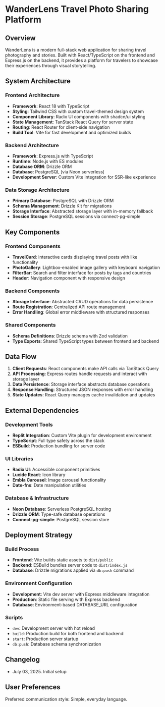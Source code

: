 # WanderLens Travel Photo Sharing Platform

## Overview

WanderLens is a modern full-stack web application for sharing travel photography and stories. Built with React/TypeScript on the frontend and Express.js on the backend, it provides a platform for travelers to showcase their experiences through visual storytelling.

## System Architecture

### Frontend Architecture
- **Framework**: React 18 with TypeScript
- **Styling**: Tailwind CSS with custom travel-themed design system
- **Component Library**: Radix UI components with shadcn/ui styling
- **State Management**: TanStack React Query for server state
- **Routing**: React Router for client-side navigation
- **Build Tool**: Vite for fast development and optimized builds

### Backend Architecture
- **Framework**: Express.js with TypeScript
- **Runtime**: Node.js with ES modules
- **Database ORM**: Drizzle ORM
- **Database**: PostgreSQL (via Neon serverless)
- **Development Server**: Custom Vite integration for SSR-like experience

### Data Storage Architecture
- **Primary Database**: PostgreSQL with Drizzle ORM
- **Schema Management**: Drizzle Kit for migrations
- **Storage Interface**: Abstracted storage layer with in-memory fallback
- **Session Storage**: PostgreSQL sessions via connect-pg-simple

## Key Components

### Frontend Components
- **TravelCard**: Interactive cards displaying travel posts with like functionality
- **PhotoGallery**: Lightbox-enabled image gallery with keyboard navigation
- **FilterBar**: Search and filter interface for posts by tags and countries
- **Header**: Navigation component with responsive design

### Backend Components
- **Storage Interface**: Abstracted CRUD operations for data persistence
- **Route Registration**: Centralized API route management
- **Error Handling**: Global error middleware with structured responses

### Shared Components
- **Schema Definitions**: Drizzle schema with Zod validation
- **Type Exports**: Shared TypeScript types between frontend and backend

## Data Flow

1. **Client Requests**: React components make API calls via TanStack Query
2. **API Processing**: Express routes handle requests and interact with storage layer
3. **Data Persistence**: Storage interface abstracts database operations
4. **Response Handling**: Structured JSON responses with error handling
5. **State Updates**: React Query manages cache invalidation and updates

## External Dependencies

### Development Tools
- **Replit Integration**: Custom Vite plugin for development environment
- **TypeScript**: Full type safety across the stack
- **ESBuild**: Production bundling for server code

### UI Libraries
- **Radix UI**: Accessible component primitives
- **Lucide React**: Icon library
- **Embla Carousel**: Image carousel functionality
- **Date-fns**: Date manipulation utilities

### Database & Infrastructure
- **Neon Database**: Serverless PostgreSQL hosting
- **Drizzle ORM**: Type-safe database operations
- **Connect-pg-simple**: PostgreSQL session store

## Deployment Strategy

### Build Process
- **Frontend**: Vite builds static assets to `dist/public`
- **Backend**: ESBuild bundles server code to `dist/index.js`
- **Database**: Drizzle migrations applied via `db:push` command

### Environment Configuration
- **Development**: Vite dev server with Express middleware integration
- **Production**: Static file serving with Express backend
- **Database**: Environment-based DATABASE_URL configuration

### Scripts
- `dev`: Development server with hot reload
- `build`: Production build for both frontend and backend
- `start`: Production server startup
- `db:push`: Database schema synchronization

## Changelog
- July 03, 2025. Initial setup

## User Preferences

Preferred communication style: Simple, everyday language.